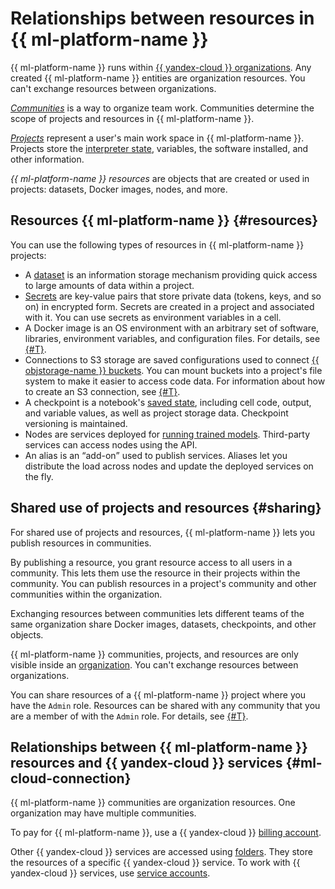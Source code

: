 # Relationships between resources in {{ ml-platform-name }}

{{ ml-platform-name }} runs within [{{ yandex-cloud }} organizations](../../organization/). Any created {{ ml-platform-name }} entities are organization resources. You can't exchange resources between organizations.

_[Communities](community.md)_ is a way to organize team work. Communities determine the scope of projects and resources in {{ ml-platform-name }}.

_[Projects](project.md)_ represent a user's main work space in {{ ml-platform-name }}. Projects store the [interpreter state](save-state.md), variables, the software installed, and other information.

_{{ ml-platform-name }} resources_ are objects that are created or used in projects: datasets, Docker images, nodes, and more.

## Resources {{ ml-platform-name }} {#resources}

You can use the following types of resources in {{ ml-platform-name }} projects:

* A [dataset](dataset.md) is an information storage mechanism providing quick access to large amounts of data within a project.
* [Secrets](secrets.md) are key-value pairs that store private data (tokens, keys, and so on) in encrypted form. Secrets are created in a project and associated with it. You can use secrets as environment variables in a cell.
* A Docker image is an OS environment with an arbitrary set of software, libraries, environment variables, and configuration files. For details, see [{#T}](../operations/user-images.md).
* Connections to S3 storage are saved configurations used to connect [{{ objstorage-name }} buckets](../../storage/concepts/bucket.md). You can mount buckets into a project's file system to make it easier to access code data. For information about how to create an S3 connection, see [{#T}](../operations/data/connect-to-s3.md).
* A checkpoint is a notebook's [saved state](save-state.md), including cell code, output, and variable values, as well as project storage data. Checkpoint versioning is maintained.
* Nodes are services deployed for [running trained models](deploy/). Third-party services can access nodes using the API.
* An alias is an <q>add-on</q> used to publish services. Aliases let you distribute the load across nodes and update the deployed services on the fly.

## Shared use of projects and resources {#sharing}

For shared use of projects and resources, {{ ml-platform-name }} lets you publish resources in communities.

By publishing a resource, you grant resource access to all users in a community. This lets them use the resource in their projects within the community. You can publish resources in a project's community and other communities within the organization.

Exchanging resources between communities lets different teams of the same organization share Docker images, datasets, checkpoints, and other objects.

{{ ml-platform-name }} communities, projects, and resources are only visible inside an [organization](../../organization/). You can't exchange resources between organizations.

You can share resources of a {{ ml-platform-name }} project where you have the `Admin` role. Resources can be shared with any community that you are a member of with the `Admin` role. For details, see [{#T}](../security/index.md).

## Relationships between {{ ml-platform-name }} resources and {{ yandex-cloud }} services {#ml-cloud-connection}

{{ ml-platform-name }} communities are organization resources. One organization may have multiple communities.

To pay for {{ ml-platform-name }}, use a {{ yandex-cloud }} [billing account](../../billing/concepts/billing-account.md).

Other {{ yandex-cloud }} services are accessed using [folders](../../resource-manager/concepts/resources-hierarchy.md#folder). They store the resources of a specific {{ yandex-cloud }} service. To work with {{ yandex-cloud }} services, use [service accounts](../../iam/concepts/users/service-accounts.md).